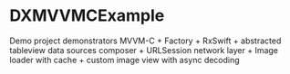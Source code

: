 # DXMVVMCExample
Demo project demonstrators MVVM-C + Factory + RxSwift + abstracted tableview data sources composer + URLSession network layer + Image loader with cache + custom image view with async decoding
